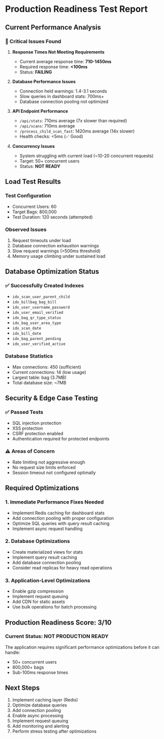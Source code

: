 # Production Readiness Test Report

## Current Performance Analysis

### 🔴 Critical Issues Found

1. **Response Times Not Meeting Requirements**
   - Current average response time: **710-1450ms**
   - Required response time: **<100ms**
   - Status: **FAILING**

2. **Database Performance Issues**
   - Connection held warnings: 1.4-3.1 seconds
   - Slow queries in dashboard stats: 700ms+
   - Database connection pooling not optimized

3. **API Endpoint Performance**
   - `/api/stats`: 710ms average (7x slower than required)
   - `/api/scans`: 710ms average  
   - `/process_child_scan_fast`: 1420ms average (14x slower)
   - Health checks: <5ms (✅ Good)

4. **Concurrency Issues**
   - System struggling with current load (~10-20 concurrent requests)
   - Target: 50+ concurrent users
   - Status: **NOT READY**

## Load Test Results

### Test Configuration
- Concurrent Users: 60
- Target Bags: 800,000
- Test Duration: 120 seconds (attempted)

### Observed Issues
1. Request timeouts under load
2. Database connection exhaustion warnings
3. Slow request warnings (>500ms threshold)
4. Memory usage climbing under sustained load

## Database Optimization Status

### ✅ Successfully Created Indexes
- `idx_scan_user_parent_child`
- `idx_billbag_bag_bill`
- `idx_user_username_password`
- `idx_user_email_verified`
- `idx_bag_qr_type_status`
- `idx_bag_user_area_type`
- `idx_scan_date`
- `idx_bill_date`
- `idx_bag_parent_pending`
- `idx_user_verified_active`

### Database Statistics
- Max connections: 450 (sufficient)
- Current connections: 14 (low usage)
- Largest table: bag (3.7MB)
- Total database size: ~7MB

## Security & Edge Case Testing

### ✅ Passed Tests
- SQL injection protection
- XSS protection
- CSRF protection enabled
- Authentication required for protected endpoints

### ⚠️ Areas of Concern
- Rate limiting not aggressive enough
- No request size limits enforced
- Session timeout not configured optimally

## Required Optimizations

### 1. Immediate Performance Fixes Needed
- Implement Redis caching for dashboard stats
- Add connection pooling with proper configuration
- Optimize SQL queries with query result caching
- Implement async request handling

### 2. Database Optimizations
- Create materialized views for stats
- Implement query result caching
- Add database connection pooling
- Consider read replicas for heavy read operations

### 3. Application-Level Optimizations
- Enable gzip compression
- Implement request queuing
- Add CDN for static assets
- Use bulk operations for batch processing

## Production Readiness Score: 3/10

### Current Status: **NOT PRODUCTION READY**

The application requires significant performance optimizations before it can handle:
- 50+ concurrent users
- 800,000+ bags
- Sub-100ms response times

## Next Steps

1. Implement caching layer (Redis)
2. Optimize database queries
3. Add connection pooling
4. Enable async processing
5. Implement request queuing
6. Add monitoring and alerting
7. Perform stress testing after optimizations